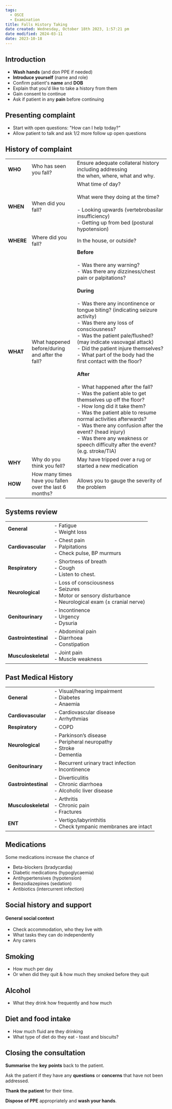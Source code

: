 ```yaml
---
tags:
  - OSCE
  - Examination
title: Falls History Taking
date created: Wednesday, October 18th 2023, 1:57:21 pm
date modified: 2024-03-11
date: 2023-10-18
---
```


## Introduction

- **Wash hands** (and don PPE if needed)
- **Introduce yourself** (name and role)
- Confirm patient's **name** and **DOB**
- Explain that you'd like to take a history from them
- Gain consent to continue
- Ask if patient in any **pain** before continuing

## Presenting complaint
- Start with open questions: "How can I help today?"
- Allow patient to talk and ask 1/2 more follow up open questions

## History of complaint

|   |   |   |
|---|---|---|
|**WHO**|Who has seen you fall?|Ensure adequate collateral history including addressing the when, where, what and why.|
|**WHEN**|When did you fall?|What time of day?<br><br>What were they doing at the time?<br><br>- Looking upwards (vertebrobasilar insufficiency)<br>- Getting up from bed (postural hypotension)|
|**WHERE**|Where did you fall?|In the house, or outside?|
|**WHAT**|What happened before/during and after the fall?|**Before**<br><br>- Was there any warning?<br>- Was there any dizziness/chest pain or palpitations?<br><br>**During**<br><br>- Was there any incontinence or tongue biting? (indicating seizure activity)<br>- Was there any loss of consciousness?<br>- Was the patient pale/flushed? (may indicate vasovagal attack)<br>- Did the patient injure themselves?<br>- What part of the body had the first contact with the floor?<br><br>**After**<br><br>- What happened after the fall?<br>- Was the patient able to get themselves up off the floor?<br>- How long did it take them?<br>- Was the patient able to resume normal activities afterwards?<br>- Was there any confusion after the event? (head injury)<br>- Was there any weakness or speech difficulty after the event? (e.g. stroke/TIA)|
|**WHY**|Why do you think you fell?|May have tripped over a rug or started a new medication|
|**HOW**|How many times have you fallen over the last 6 months?|Allows you to gauge the severity of the problem|


## Systems review

|   |   |
|---|---|
|**General**|- Fatigue<br>- Weight loss|
|**Cardiovascular**|- Chest pain<br>- Palpitations <br> - Check pulse, BP murmurs|
|**Respiratory**|- Shortness of breath<br>- Cough <br> - Listen to chest. 
|**Neurological**|- Loss of consciousness<br>- Seizures<br>- Motor or sensory disturbance <br> - Neurological exam ($\pm$ cranial nerve) |
|**Genitourinary**|- Incontinence<br>- Urgency<br>- Dysuria|
|**Gastrointestinal**|- Abdominal pain<br>- Diarrhoea<br>- Constipation|
|**Musculoskeletal**|- Joint pain<br>- Muscle weakness|

## Past Medical History

|   |   |
|---|---|
|**General**|- Visual/hearing impairment<br>- Diabetes<br>- Anaemia|
|**Cardiovascular**|- Cardiovascular disease<br>- Arrhythmias|
|**Respiratory**|- COPD|
|**Neurological**|- Parkinson’s disease<br>- Peripheral neuropathy<br>- Stroke<br>- Dementia|
|**Genitourinary**|- Recurrent urinary tract infection<br>- Incontinence|
|**Gastrointestinal**|- Diverticulitis<br>- Chronic diarrhoea<br>- Alcoholic liver disease|
|**Musculoskeletal**|- Arthritis<br>- Chronic pain<br>- Fractures|
| **ENT** | - Vertigo/labyrinthitis <br> - Check tympanic membranes are intact

## Medications

Some medications increase the chance of 
- Beta-blockers (bradycardia)
- Diabetic medications (hypoglycaemia)
- Antihypertensives (hypotension)
- Benzodiazepines (sedation)
- Antibiotics (intercurrent infection)

## Social history and support

#### General social context
- Check accommodation, who they live with
- What tasks they can do independently
- Any carers

## Smoking
- How much per day
- Or when did they quit & how much they smoked before they quit

## Alcohol 
- What they drink how frequently and how much

## Diet and food intake
- How much fluid are they drinking
- What type of diet do they eat - toast and biscuits? 


## Closing the consultation

**Summarise** the **key** **points** back to the patient.

Ask the patient if they have any **questions** or **concerns** that have not been addressed.

**Thank the patient** for their time.

**Dispose of PPE** appropriately and **wash your hands**.
